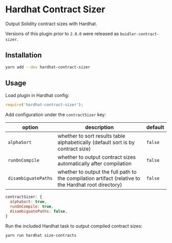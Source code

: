 # Hardhat Contract Sizer

Output Solidity contract sizes with Hardhat.

Versions of this plugin prior to `2.0.0` were released as `buidler-contract-sizer`.

## Installation

```bash
yarn add --dev hardhat-contract-sizer
```

## Usage

Load plugin in Hardhat config:

```javascript
require('hardhat-contract-sizer');
```

Add configuration under the `contractSizer` key:

| option | description | default |
|-|-|-|
| `alphaSort` | whether to sort results table alphabetically (default sort is by contract size) | `false`
| `runOnCompile` | whether to output contract sizes automatically after compilation | `false` |
| `disambiguatePaths` | whether to output the full path to the compilation artifact (relative to the Hardhat root directory) | `false` |

```javascript
contractSizer: {
  alphaSort: true,
  runOnCompile: true,
  disambiguatePaths: false,
}
```

Run the included Hardhat task to output compiled contract sizes:

```bash
yarn run hardhat size-contracts
```
